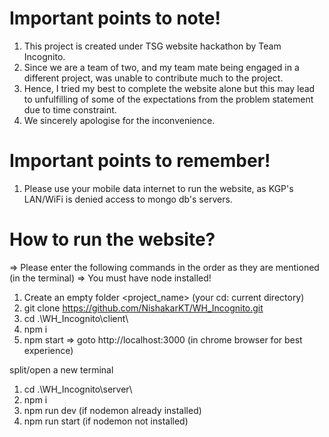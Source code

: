 # Important points to note!

1. This project is created under TSG website hackathon by Team Incognito.
2. Since we are a team of two, and my team mate being engaged in a different project, was unable to contribute much to the project.
3. Hence, I tried my best to complete the website alone but this may lead to unfulfilling of some of the expectations from the problem statement due to time constraint.
4. We sincerely apologise for the inconvenience.

# Important points to remember!

1. Please use your mobile data internet to run the website, as KGP's LAN/WiFi is denied access to mongo db's servers.

# How to run the website?

=> Please enter the following commands in the order as they are mentioned (in the terminal)
=> You must have node installed!

1. Create an empty folder <project_name> (your cd: current directory)
2. git clone https://github.com/NishakarKT/WH_Incognito.git
3. cd .\WH_Incognito\client\
4. npm i
5. npm start
=> goto http://localhost:3000 (in chrome browser for best experience)

split/open a new terminal 
1. cd .\WH_Incognito\server\
2. npm i 
3. npm run dev (if nodemon already installed) 
4. npm run start (if nodemon not installed)
